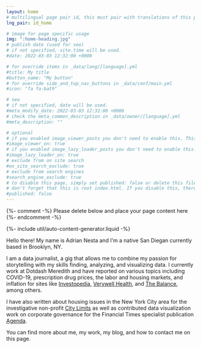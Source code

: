 ```yaml
---
layout: home
# multilingual page pair id, this must pair with translations of this page. (This name must be unique)
lng_pair: id_home

# image for page specific usage
img: ":home-heading.jpg"
# publish date (used for seo)
# if not specified, site.time will be used.
#date: 2022-03-03 12:32:00 +0000

# for override items in _data/lang/[language].yml
#title: My title
#button_name: "My button"
# for override side_and_top_nav_buttons in _data/conf/main.yml
#icon: "fa fa-bath"

# seo
# if not specified, date will be used.
#meta_modify_date: 2022-03-03 12:32:00 +0000
# check the meta_common_description in _data/owner/[language].yml
#meta_description: ""

# optional
# if you enabled image_viewer_posts you don't need to enable this. This is only if image_viewer_posts = false
#image_viewer_on: true
# if you enabled image_lazy_loader_posts you don't need to enable this. This is only if image_lazy_loader_posts = false
#image_lazy_loader_on: true
# exclude from on site search
#on_site_search_exclude: true
# exclude from search engines
#search_engine_exclude: true
# to disable this page, simply set published: false or delete this file
# don't forget that this is root index.html. If you disable this, there will be no index.html page to open
#published: false
---
```


{%- comment -%} Please delete below and place your page content here {%- endcomment -%}

{%- include util/auto-content-generator.liquid -%}

Hello there! My name is Adrian Nesta and I'm a native San Diegan currently based in Brooklyn, NY. 

I am a data journalist, a gig that allows me to combine my passion for storytelling with my skills finding, analyzing, and visualizing data. I currently work at Dotdash Meredith and have reported on various topics including COVID-19, prescription drug prices, the labor and housing markets, and inflation for sites like [Investopedia](https://www.investopedia.com/), [Verywell Health](https://www.verywellhealth.com/), and [The Balance](https://www.thebalancemoney.com/), among others.

I have also written about housing issues in the New York City area for the investigative non-profit [City Limits](https://citylimits.org/author/adrian-nesta/) as well as contributed data visualization work on corporate governance for the Financial Times specialist publication [Agenda](https://www.agendaweek.com/).  

You can find more about me, my work, my blog, and how to contact me on this page.

